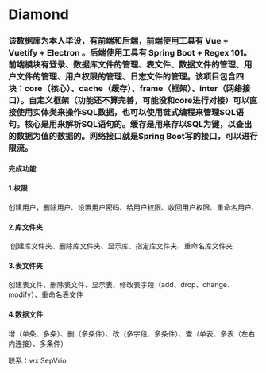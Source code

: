# Diamond

### 该数据库为本人毕设，有前端和后端，前端使用工具有 Vue + Vuetify + Electron 。后端使用工具有 Spring Boot + Regex 101。前端模块有登录、数据库文件的管理、表文件、数据文件的管理、用户文件的管理、用户权限的管理、日志文件的管理。该项目包含四块：core（核心）、cache（缓存）、frame（框架）、inter（网络接口）。自定义框架（功能还不算完善，可能没和core进行对接）可以直接使用实体类来操作SQL数据，也可以使用链式编程来管理SQL语句。核心是用来解析SQL语句的。缓存是用来存以SQL为键，以查出的数据为值的数据的。网络接口就是Spring Boot写的接口，可以进行限流。

#### 完成功能

#### 1.权限

创建用户，删除用户、设置用户密码、给用户权限、收回用户权限、重命名用户、

#### 2.库文件夹

​	创建库文件夹、删除库文件夹、显示库、指定库文件夹、重命名库文件夹

#### 3.表文件夹

创建表文件、删除表文件、显示表、修改表字段（add、drop、change、modify）、重命名表文件

#### 4.数据文件

​	增（单条、多条）、删（多条件）、改（多字段、多条件）、查（单表、多表（左右内连接）、多条件）

联系：wx SepVrio
